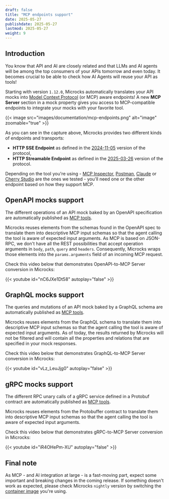 ```yaml
---
draft: false
title: "MCP endpoints support"
date: 2025-05-27
publishdate: 2025-05-27
lastmod: 2025-05-27
weight: 9
---
```


## Introduction

You know that API and AI are closely related and that LLMs and AI agents will be among the top consumers of your APIs tomorrow and even today. It becomes crucial to be able to check how AI Agents will reuse your API as tools!

Starting with version `1.12.0`, Microcks automatically translates your API mocks into [Model Context Protocol](https://modelcontextprotocol.io/) (or MCP) aware endpoints! A new **MCP Server** section in a mock property gives you access to MCP-compatible endpoints to integrate your mocks with your favorite tool.

{{< image src="images/documentation/mcp-endpoints.png" alt="image" zoomable="true" >}}

As you can see in the capture above, Microcks provides two different kinds of endpoints and transports:
* **HTTP SSE Endpoint** as defined in the [2024-11-05](https://modelcontextprotocol.io/specification/2024-11-05/basic/transports#http-with-sse) version of the protocol,
* **HTTP Streamable Endpoint** as defined in the [2025-03-26](https://modelcontextprotocol.io/specification/2025-03-26/basic/transports#streamable-http) version of the protocol.

Depending on the tool you're using - [MCP Inspector](https://modelcontextprotocol.io/docs/tools/inspector), [Postman](https://learning.postman.com/docs/postman-ai-agent-builder/overview/), [Claude](https://claude.ai/) or [Cherry Studio](https://www.cherry-ai.com/) are the ones we tested - you'll need one or the other endpoint based on how they support MCP.

## OpenAPI mocks support

The different operations of an API mock baked by an OpenAPI specification are automatically published as [MCP tools](https://modelcontextprotocol.io/specification/2025-03-26/server/tools).

Microcks reuses elements from the schemas found in the OpenAPI spec to translate them into descriptive MCP input schemas so that the agent calling the tool is aware of expected input arguments. As MCP is based on JSON-RPC, we don't have all the REST possibilities that accept operation arguments in `body`, `path`, `query` and `headers`. Consequently, Microcks wraps those elements into the `params.arguments` field of an incoming MCP request.

Check this video below that demonstrates OpenAPI-to-MCP Server conversion in Microcks:

{{< youtube id="nC6JXe1Dt58" autoplay="false" >}}

## GraphQL mocks support

The queries and mutations of an API mock baked by a GraphQL schema are automatically published as [MCP tools](https://modelcontextprotocol.io/specification/2025-03-26/server/tools).

Microcks reuses elements from the GraphQL schema to translate them into descriptive MCP input schemas so that the agent calling the tool is aware of expected input arguments. As of today, the results returned by Microcks will not be filtered and will contain all the properties and relations that are specified in your mock responses.

Check this video below that demonstrates GraphQL-to-MCP Server conversion in Microcks:

{{< youtube id="vLz_LeuJjg0" autoplay="false" >}}

## gRPC mocks support

The different RPC unary calls of a gRPC service defined in a Protobuf contract are automatically published as [MCP tools](https://modelcontextprotocol.io/specification/2025-03-26/server/tools).

Microcks reuses elements from the Protobuffer contract to translate them into descriptive MCP input schemas so that the agent calling the tool is aware of expected input arguments.

Check this video below that demonstrates gRPC-to-MCP Server conversion in Microcks:

{{< youtube id="iR4OHePm-XU" autoplay="false" >}}


## Final note

As MCP - and AI integration at large - is a fast-moving part, expect some important and breaking changes in the coming release. If something doesn't work as expected, please check Microcks `nightly` version by switching the [container image](/documentation/references/container-images/) you're using.
